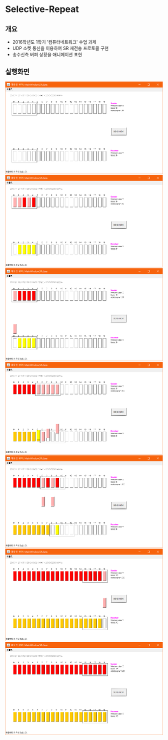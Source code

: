# Selective-Repeat

## 개요
- 2016학년도 1학기 '컴퓨터네트워크' 수업 과제
- UDP 소켓 통신을 이용하여 SR 재전송 프로토콜 구현
- 송수신측 버퍼 상황을 애니메이션 표현

## 실행화면
![1](./etc/1.PNG)
![2](./etc/2.PNG)
![3](./etc/3.PNG)
![4](./etc/4.PNG)
![5](./etc/5.PNG)
![7](./etc/7.PNG)
![8](./etc/8.PNG)
